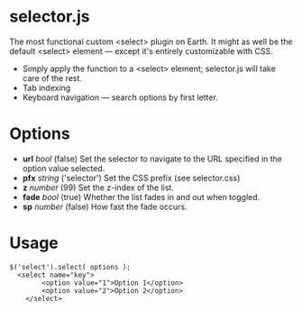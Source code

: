 <h1>selector.js</h1>
<p>The most functional custom &#60;select&#62;</code> plugin on Earth.  It might as well be the default &#60;select&#62; element &#8212; except it's entirely customizable with CSS.</p>
<ul>
	<li>Simply apply the function to a &#60;select&#62; element; selector.js will take care of the rest.</li>
	<li>Tab indexing</li>
	<li>Keyboard navigation &#8212; search options by first letter.</li>
</ul>
<h1>Options</h1>
<ul>
	<li><strong>url</strong> <em>bool</em> (false) Set the selector to navigate to the URL specified in the option value selected.</li>
	<li><strong>pfx</strong> <em>string</em> ('selector') Set the CSS prefix (see selector.css)</li>
	<li><strong>z</strong> <em>number</em> (99) Set the z-index of the list.</li>
	<li><strong>fade</strong> <em>bool</em> (true) Whether the list fades in and out when toggled.</li>
	<li><strong>sp</strong> <em>number</em> (false) How fast the fade occurs.</li>
</ul>
<h1>Usage</h1>
<p><code>$('select').select( options );</code><br />
<code>	&#60;select name="key"&#62;	
		&#60;option value="1"&#62;Option 1&#60;/option&#62;
		&#60;option value="2"&#62;Option 2&#60;/option&#62;
	&#60;/select&#62;</code></p>

